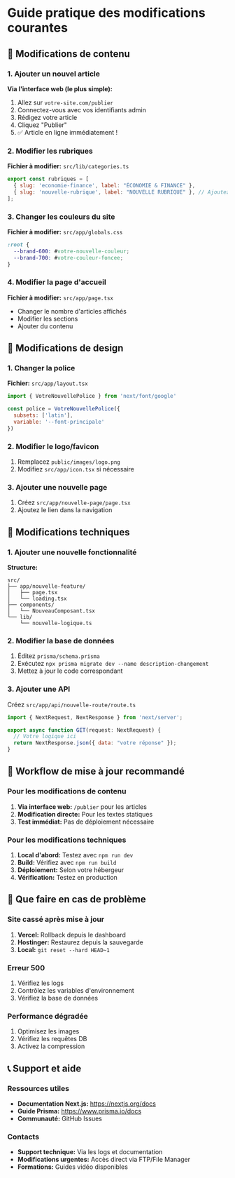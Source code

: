 # Guide pratique des modifications courantes

## 📝 Modifications de contenu

### 1. Ajouter un nouvel article
**Via l'interface web (le plus simple):**
1. Allez sur `votre-site.com/publier`
2. Connectez-vous avec vos identifiants admin
3. Rédigez votre article
4. Cliquez "Publier"
5. ✅ Article en ligne immédiatement !

### 2. Modifier les rubriques
**Fichier à modifier:** `src/lib/categories.ts`
```javascript
export const rubriques = [
  { slug: 'economie-finance', label: "ÉCONOMIE & FINANCE" },
  { slug: 'nouvelle-rubrique', label: "NOUVELLE RUBRIQUE" }, // Ajoutez ici
];
```

### 3. Changer les couleurs du site
**Fichier à modifier:** `src/app/globals.css`
```css
:root {
  --brand-600: #votre-nouvelle-couleur;
  --brand-700: #votre-couleur-foncee;
}
```

### 4. Modifier la page d'accueil
**Fichier à modifier:** `src/app/page.tsx`
- Changer le nombre d'articles affichés
- Modifier les sections
- Ajouter du contenu

## 🎨 Modifications de design

### 1. Changer la police
**Fichier:** `src/app/layout.tsx`
```javascript
import { VotreNouvellePolice } from 'next/font/google'

const police = VotreNouvellePolice({
  subsets: ['latin'],
  variable: '--font-principale'
})
```

### 2. Modifier le logo/favicon
1. Remplacez `public/images/logo.png`
2. Modifiez `src/app/icon.tsx` si nécessaire

### 3. Ajouter une nouvelle page
1. Créez `src/app/nouvelle-page/page.tsx`
2. Ajoutez le lien dans la navigation

## 🔧 Modifications techniques

### 1. Ajouter une nouvelle fonctionnalité
**Structure:**
```
src/
├── app/nouvelle-feature/
│   ├── page.tsx
│   └── loading.tsx
├── components/
│   └── NouveauComposant.tsx
└── lib/
    └── nouvelle-logique.ts
```

### 2. Modifier la base de données
1. Éditez `prisma/schema.prisma`
2. Exécutez `npx prisma migrate dev --name description-changement`
3. Mettez à jour le code correspondant

### 3. Ajouter une API
Créez `src/app/api/nouvelle-route/route.ts`
```javascript
import { NextRequest, NextResponse } from 'next/server';

export async function GET(request: NextRequest) {
  // Votre logique ici
  return NextResponse.json({ data: "votre réponse" });
}
```

## 📱 Workflow de mise à jour recommandé

### Pour les modifications de contenu
1. **Via interface web:** `/publier` pour les articles
2. **Modification directe:** Pour les textes statiques
3. **Test immédiat:** Pas de déploiement nécessaire

### Pour les modifications techniques
1. **Local d'abord:** Testez avec `npm run dev`
2. **Build:** Vérifiez avec `npm run build`
3. **Déploiement:** Selon votre hébergeur
4. **Vérification:** Testez en production

## 🚨 Que faire en cas de problème

### Site cassé après mise à jour
1. **Vercel:** Rollback depuis le dashboard
2. **Hostinger:** Restaurez depuis la sauvegarde
3. **Local:** `git reset --hard HEAD~1`

### Erreur 500
1. Vérifiez les logs
2. Contrôlez les variables d'environnement
3. Vérifiez la base de données

### Performance dégradée
1. Optimisez les images
2. Vérifiez les requêtes DB
3. Activez la compression

## 📞 Support et aide

### Ressources utiles
- **Documentation Next.js:** https://nextjs.org/docs
- **Guide Prisma:** https://www.prisma.io/docs
- **Communauté:** GitHub Issues

### Contacts
- **Support technique:** Via les logs et documentation
- **Modifications urgentes:** Accès direct via FTP/File Manager
- **Formations:** Guides vidéo disponibles
